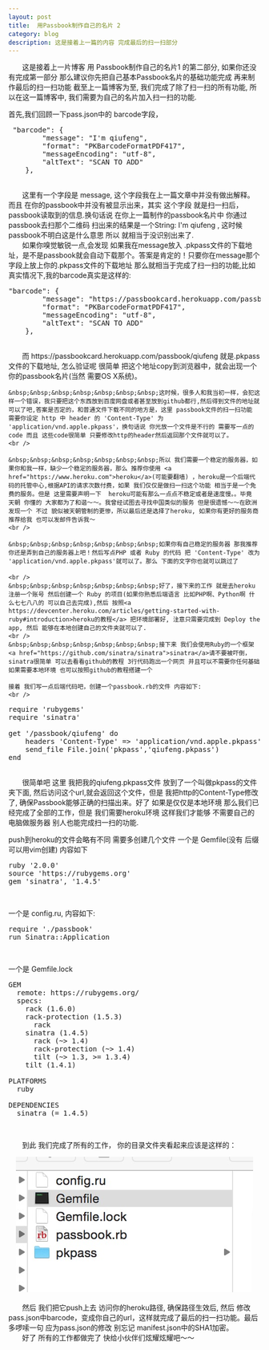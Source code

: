 ```yaml
---
layout: post
title: 	用Passbook制作自己的名片 2
category: blog
description: 这是接着上一篇的内容 完成最后的扫一扫部分
---
```



<div class="container">
	<p>
   &nbsp;&nbsp;&nbsp;&nbsp;&nbsp;&nbsp;&nbsp;这是接着上一片博客 用 Passbook制作自己的名片1 的第二部分, 如果你还没有完成第一部分 那么建议你先把自己基本Passbook名片的基础功能完成 再来制作最后的扫一扫功能
   截至上一篇博客为至, 我们完成了除了扫一扫的所有功能, 所以在这一篇博客中, 我们需要为自己的名片加入扫一扫的功能.

   首先,我们回顾一下pass.json中的 barcode字段，
  <pre name="code" class="plain"> &quot;barcode&quot;: {
        &quot;message&quot;: &quot;I'm qiufeng&quot;,
        &quot;format&quot;: &quot;PKBarcodeFormatPDF417&quot;,
        &quot;messageEncoding&quot;: &quot;utf-8&quot;,
        &quot;altText&quot;: &quot;SCAN TO ADD&quot;
    },
</pre>
<br />
    &nbsp;&nbsp;&nbsp;&nbsp;&nbsp;&nbsp;&nbsp;这里有一个字段是 message, 这个字段我在上一篇文章中并没有做出解释。而且 在你的passbook中并没有被显示出来，其实 这个字段 就是扫一扫后，passbook读取到的信息.换句话说 在你上一篇制作的passbook名片中 你通过passbook去扫那个二维码 扫出来的结果是一个String: I'm qiufeng , 这时候 passbook不明白这是什么意思 所以 就相当于没识别出来了.
    <br />
    &nbsp;&nbsp;&nbsp;&nbsp;&nbsp;&nbsp;&nbsp;如果你嗅觉敏锐一点,会发现 如果我在message放入 .pkpass文件的下载地址，是不是passbook就会自动下载那个。答案是肯定的！只要你在message那个字段上放上你的.pkpass文件的下载地址 那么就相当于完成了扫一扫的功能,比如 真实情况下,我的barcode真实是这样的:
    <br>
    <pre name="code" class="plain">&quot;barcode&quot;: {
        &quot;message&quot;: &quot;https://passbookcard.herokuapp.com/passbook/qiufeng&quot;,
        &quot;format&quot;: &quot;PKBarcodeFormatPDF417&quot;,
        &quot;messageEncoding&quot;: &quot;utf-8&quot;,
        &quot;altText&quot;: &quot;SCAN TO ADD&quot;
    },</pre>
<br />
    &nbsp;&nbsp;&nbsp;&nbsp;&nbsp;&nbsp;&nbsp;而 https://passbookcard.herokuapp.com/passbook/qiufeng 就是.pkpass文件的下载地址, 怎么验证呢 很简单 把这个地址copy到浏览器中，就会出现一个你的passbook名片(当然 需要OS X系统)。
    <br />

    &nbsp;&nbsp;&nbsp;&nbsp;&nbsp;&nbsp;&nbsp;这时候，很多人和我当初一样，会犯这样一个错误，我只要把这个东西放到百度网盘或者甚至放到github都行,然后得到文件的地址就可以了吧,答案是否定的，和普通文件下载不同的地方是，这里 passbook文件的扫一扫功能 需要你设定 http 中 header 的 'Content-Type' 为 'application/vnd.apple.pkpass'，换句话说 你光放一个文件是不行的 需要写一点的code 而且 这些code很简单 只要修改http的header然后返回那个文件就可以了。
    <br />

    &nbsp;&nbsp;&nbsp;&nbsp;&nbsp;&nbsp;&nbsp;所以 我们需要一个稳定的服务器，如果你和我一样，缺少一个稳定的服务器，那么 推荐你使用 <a href="https://www.heroku.com">heroku</a>(可能要翻墙) ，heroku是一个后端代码的托管中心,根据API的请求次数付费，如果 我们仅仅是做扫一扫这个功能 相当于是一个免费的服务。但是 这里需要声明一下  heroku可能有那么一点点不稳定或者是速度慢。。毕竟 天朝 你懂的 大家都为了和谐～～。我曾经试图去寻找中国类似的服务 但是很遗憾～～在欧洲发现一个 不过 貌似被天朝管制的更惨，所以最后还是选择了heroku, 如果你有更好的服务商推荐给我 也可以发邮件告诉我～
    <br />

    &nbsp;&nbsp;&nbsp;&nbsp;&nbsp;&nbsp;&nbsp;如果你有自己稳定的服务器 那我推荐 你还是弄到自己的服务器上吧！然后写点PHP 或者 Ruby 的代码 把 'Content-Type' 改为 'application/vnd.apple.pkpass'就可以了。那么 下面的文字你也就可以跳过了

    <br />
    &nbsp;&nbsp;&nbsp;&nbsp;&nbsp;&nbsp;&nbsp;好了，接下来的工作 就是去heroku注册一个账号 然后创建一个 Ruby 的项目(如果你熟悉后端语言 比如PHP啊、Python啊 什么七七八八的 可以自己去完成),然后 按照<a https://devcenter.heroku.com/articles/getting-started-with-ruby#introduction>heroku的教程</a> 把环境部署好, 注意只需要完成到 Deploy the app, 然后 能够在本地创建自己的文件夹就可以了.
    <br />
    &nbsp;&nbsp;&nbsp;&nbsp;&nbsp;&nbsp;&nbsp;接下来 我们会使用Ruby的一个框架<a href="https://github.com/sinatra/sinatra">sinatra</a>请不要被吓倒，sinatra很简单 可以去看看github的教程 3行代码跑出一个网页 并且可以不需要你任何基础 如果需要本地环境 也可以按照github的教程搭建一个

    接着 我们写一点后端代码吧，创建一个passbook.rb的文件 内容如下:
    <br />

<pre name="code" class="ruby">require 'rubygems'
require 'sinatra'

get '/passbook/qiufeng' do
    headers 'Content-Type' =&gt; 'application/vnd.apple.pkpass'
   	send_file File.join('pkpass','qiufeng.pkpass')
end</pre>
<br />
	&nbsp;&nbsp;&nbsp;&nbsp;&nbsp;&nbsp;&nbsp;很简单吧 这里 我把我的qiufeng.pkpass文件 放到了一个叫做pkpass的文件夹下面, 然后访问这个url,就会返回这个文件，但是 我把http的Content-Type修改了, 确保Passbook能够正确的扫描出来。好了 如果是仅仅是本地环境 那么我们已经完成了全部的工作，但是 我们需要heroku环境 这样我们才能够 不需要自己的电脑做服务器 别人也能完成扫一扫的功能.

push到heroku的文件会略有不同 需要多创建几个文件 一个是 Gemfile(没有 后缀 可以用vim创建) 内容如下

<pre name="code" class="plain">ruby '2.0.0'
source 'https://rubygems.org'
gem 'sinatra', '1.4.5'
</pre>
<br />

一个是 config.ru, 内容如下:
<pre name="code" class="plain">require './passbook'
run Sinatra::Application</pre>
<br />

一个是 Gemfile.lock

<pre name="code" class="plain">GEM
  remote: https://rubygems.org/
  specs:
    rack (1.6.0)
    rack-protection (1.5.3)
      rack
    sinatra (1.4.5)
      rack (~&gt; 1.4)
      rack-protection (~&gt; 1.4)
      tilt (~&gt; 1.3, &gt;= 1.3.4)
    tilt (1.4.1)

PLATFORMS
  ruby

DEPENDENCIES
  sinatra (= 1.4.5)</pre>
<br />



  &nbsp;&nbsp;&nbsp;&nbsp;&nbsp;&nbsp;&nbsp;到此 我们完成了所有的工作， 你的目录文件夹看起来应该是这样的：
  <br />

  <div style="text-align:center">
        <img src="/images/blog/passbookcard2/file.png" />
  </div>

  <br />
  &nbsp;&nbsp;&nbsp;&nbsp;&nbsp;&nbsp;&nbsp;然后 我们把它push上去 访问你的heroku路径, 确保路径生效后, 然后 修改pass.json中barcode，变成你自己的url，这样就完成了最后的扫一扫功能。最后 多啰嗦一句 应为pass.json的修改 别忘记 manifest.json中的SHA1加密。

  <br />
  &nbsp;&nbsp;&nbsp;&nbsp;&nbsp;&nbsp;&nbsp;好了 所有的工作都做完了 快给小伙伴们炫耀炫耀吧～～

</div>


